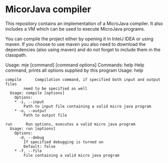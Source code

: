 # MicorJava compiler
This repository contains an implementation of a MicroJava compiler. It also includes a VM which can be used to execute MicroJava programs. 

You can compile the project either by opening it in IntelJ IDEA or using maven. 
If you choose to use maven you also need to download the dependencies (also using maven) and do not forget to include them in the classpath.

Usage: mje [command] [command options]
  Commands:
    help      Help command, prints all options supplied by this program
      Usage: help

    compile      Compilation command, if specified both input and output files 
            need to be specified as well
      Usage: compile [options]
        Options:
        * -i, --input
            Path to input file containing a valid micro java program
        * -o, --output
            Path to output file

    run      Run options, executes a valid micro java program
      Usage: run [options]
        Options:
          -d, --debug
            If specified debugging is turned on
            Default: false
        * -f, --file
            File containing a valid micro java program

